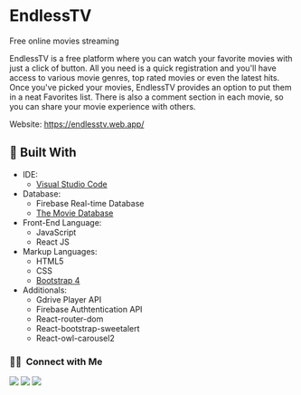 # EndlessTV
Free online movies streaming<br/>

EndlessTV is a free platform where you can watch your favorite movies with just a click of
button. All you need is a quick registration and you'll have access to various movie genres,
top rated movies or even the latest hits. Once you've picked your movies, EndlessTV
provides an option to put them in a neat Favorites list. There is also a comment section in
each movie, so you can share your movie experience with others. <br/>

Website: https://endlesstv.web.app/ <br/>

 🔨 Built With
 --

- IDE:
  - [Visual Studio Code](https://code.visualstudio.com/ "Visual Studio Code")
- Database:
  - Firebase Real-time Database
  - [The Movie Database](https://www.themoviedb.org/?language=bg "The Movie Database")
- Front-End Language:
  - JavaScript
  - React JS
- Markup Languages:
  - HTML5
  - CSS
  - [Bootstrap 4](https://getbootstrap.com/ "Bootstrap 4")
- Additionals:
  - Gdrive Player API
  - Firebase Authtentication API
  - React-router-dom
  - React-bootstrap-sweetalert
  - React-owl-carousel2
 
### 🤝🏻  &nbsp;Connect with Me

<a href="https://tonsan-1.web.app/"><img src="https://img.shields.io/badge/portoflio-tonsan--1-blue"/></a>
<a href="https://www.linkedin.com/in/tonsan1/"><img src="https://img.shields.io/badge/-tonsan--1-0A66C2?style=flat&logo=linkedin&logoColor=white"/></a>
<a href="mailto:tonsan221@gmail.com"><img src="https://img.shields.io/badge/-tonsan221@gmail.com-EA4335?style=flat&logo=gmail&logoColor=white"/></a>